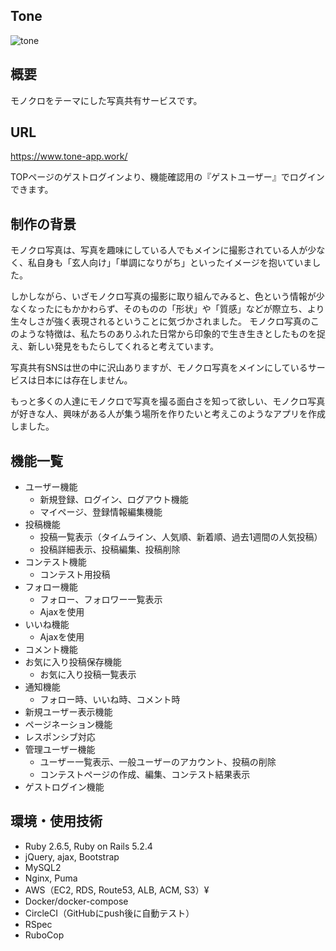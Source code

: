 ## Tone
![tone](https://user-images.githubusercontent.com/64938573/95013081-bb1cc880-0678-11eb-9de9-1cf9ec253a9f.png)

## 概要
モノクロをテーマにした写真共有サービスです。

## URL
https://www.tone-app.work/

TOPページのゲストログインより、機能確認用の『ゲストユーザー』でログインできます。

## 制作の背景
モノクロ写真は、写真を趣味にしている人でもメインに撮影されている人が少なく、私自身も「玄人向け」「単調になりがち」といったイメージを抱いていました。

しかしながら、いざモノクロ写真の撮影に取り組んでみると、色という情報が少なくなったにもかかわらず、そのものの「形状」や「質感」などが際立ち、より生々しさが強く表現されるということに気づかされました。
モノクロ写真のこのような特徴は、私たちのありふれた日常から印象的で生き生きとしたものを捉え、新しい発見をもたらしてくれると考えています。

写真共有SNSは世の中に沢山ありますが、モノクロ写真をメインにしているサービスは日本には存在しません。

もっと多くの人達にモノクロで写真を撮る面白さを知って欲しい、モノクロ写真が好きな人、興味がある人が集う場所を作りたいと考えこのようなアプリを作成しました。

## 機能一覧
* ユーザー機能
  - 新規登録、ログイン、ログアウト機能
  - マイページ、登録情報編集機能
* 投稿機能
  - 投稿一覧表示（タイムライン、人気順、新着順、過去1週間の人気投稿）
  - 投稿詳細表示、投稿編集、投稿削除
* コンテスト機能
  - コンテスト用投稿
* フォロー機能
  - フォロー、フォロワー一覧表示
  - Ajaxを使用
* いいね機能
  - Ajaxを使用
* コメント機能
* お気に入り投稿保存機能
  - お気に入り投稿一覧表示
* 通知機能
  - フォロー時、いいね時、コメント時
* 新規ユーザー表示機能
* ページネーション機能
* レスポンシブ対応
* 管理ユーザー機能
  - ユーザー一覧表示、一般ユーザーのアカウント、投稿の削除
  - コンテストページの作成、編集、コンテスト結果表示
* ゲストログイン機能

## 環境・使用技術
* Ruby 2.6.5, Ruby on Rails 5.2.4
* jQuery, ajax, Bootstrap
* MySQL2
* Nginx, Puma
* AWS（EC2, RDS, Route53, ALB, ACM, S3）¥
* Docker/docker-compose
* CircleCI（GitHubにpush後に自動テスト）
* RSpec
* RuboCop

